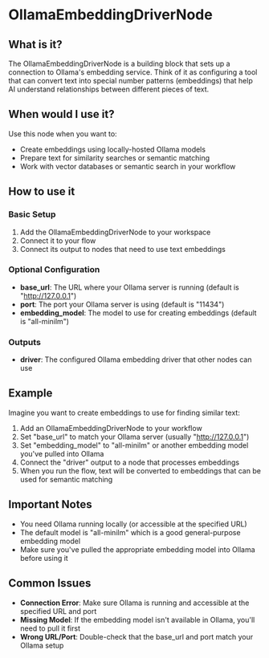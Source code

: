 # OllamaEmbeddingDriverNode

## What is it?

The OllamaEmbeddingDriverNode is a building block that sets up a connection to Ollama's embedding service. Think of it as configuring a tool that can convert text into special number patterns (embeddings) that help AI understand relationships between different pieces of text.

## When would I use it?

Use this node when you want to:

- Create embeddings using locally-hosted Ollama models
- Prepare text for similarity searches or semantic matching
- Work with vector databases or semantic search in your workflow

## How to use it

### Basic Setup

1. Add the OllamaEmbeddingDriverNode to your workspace
1. Connect it to your flow
1. Connect its output to nodes that need to use text embeddings

### Optional Configuration

- **base_url**: The URL where your Ollama server is running (default is "http://127.0.0.1")
- **port**: The port your Ollama server is using (default is "11434")
- **embedding_model**: The model to use for creating embeddings (default is "all-minilm")

### Outputs

- **driver**: The configured Ollama embedding driver that other nodes can use

## Example

Imagine you want to create embeddings to use for finding similar text:

1. Add an OllamaEmbeddingDriverNode to your workflow
1. Set "base_url" to match your Ollama server (usually "http://127.0.0.1")
1. Set "embedding_model" to "all-minilm" or another embedding model you've pulled into Ollama
1. Connect the "driver" output to a node that processes embeddings
1. When you run the flow, text will be converted to embeddings that can be used for semantic matching

## Important Notes

- You need Ollama running locally (or accessible at the specified URL)
- The default model is "all-minilm" which is a good general-purpose embedding model
- Make sure you've pulled the appropriate embedding model into Ollama before using it

## Common Issues

- **Connection Error**: Make sure Ollama is running and accessible at the specified URL and port
- **Missing Model**: If the embedding model isn't available in Ollama, you'll need to pull it first
- **Wrong URL/Port**: Double-check that the base_url and port match your Ollama setup
